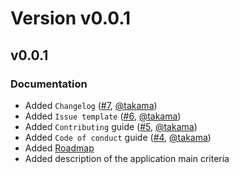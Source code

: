 # Version v0.0.1

## v0.0.1

### Documentation

- Added `Changelog` ([#7](https://github.com/takama/back-friend/pull/7), [@takama](https://github.com/takama))
- Added `Issue template` ([#6](https://github.com/takama/back-friend/pull/6), [@takama](https://github.com/takama))
- Added `Contributing` guide ([#5](https://github.com/takama/back-friend/pull/5), [@takama](https://github.com/takama))
- Added `Code of conduct` guide ([#4](https://github.com/takama/back-friend/pull/4), [@takama](https://github.com/takama))
- Added [Roadmap](https://github.com/takama/back-friend/wiki/Roadmap)
- Added description of the application main criteria
